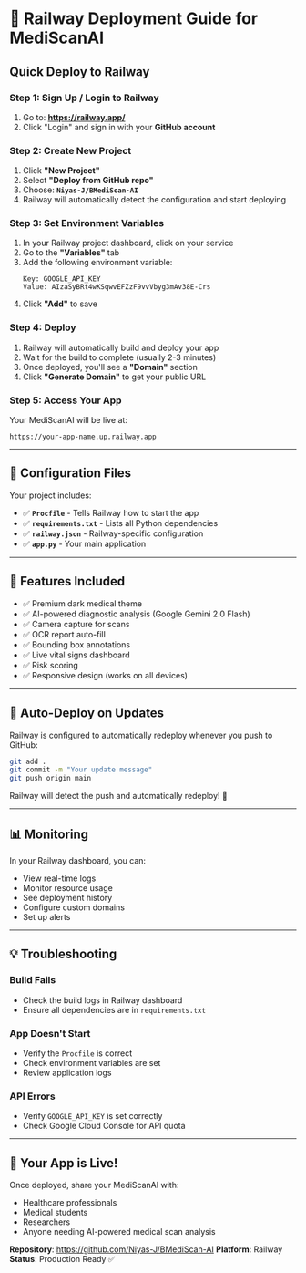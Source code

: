 # 🚂 Railway Deployment Guide for MediScanAI

## Quick Deploy to Railway

### Step 1: Sign Up / Login to Railway
1. Go to: **https://railway.app/**
2. Click "Login" and sign in with your **GitHub account**

### Step 2: Create New Project
1. Click **"New Project"**
2. Select **"Deploy from GitHub repo"**
3. Choose: **`Niyas-J/BMediScan-AI`**
4. Railway will automatically detect the configuration and start deploying

### Step 3: Set Environment Variables
1. In your Railway project dashboard, click on your service
2. Go to the **"Variables"** tab
3. Add the following environment variable:
   ```
   Key: GOOGLE_API_KEY
   Value: AIzaSyBRt4wKSqwvEFZzF9vvVbyg3mAv38E-Crs
   ```
4. Click **"Add"** to save

### Step 4: Deploy
1. Railway will automatically build and deploy your app
2. Wait for the build to complete (usually 2-3 minutes)
3. Once deployed, you'll see a **"Domain"** section
4. Click **"Generate Domain"** to get your public URL

### Step 5: Access Your App
Your MediScanAI will be live at:
```
https://your-app-name.up.railway.app
```

---

## 🔧 Configuration Files

Your project includes:
- ✅ **`Procfile`** - Tells Railway how to start the app
- ✅ **`requirements.txt`** - Lists all Python dependencies
- ✅ **`railway.json`** - Railway-specific configuration
- ✅ **`app.py`** - Your main application

---

## 🎯 Features Included

- ✅ Premium dark medical theme
- ✅ AI-powered diagnostic analysis (Google Gemini 2.0 Flash)
- ✅ Camera capture for scans
- ✅ OCR report auto-fill
- ✅ Bounding box annotations
- ✅ Live vital signs dashboard
- ✅ Risk scoring
- ✅ Responsive design (works on all devices)

---

## 🔄 Auto-Deploy on Updates

Railway is configured to automatically redeploy whenever you push to GitHub:
```bash
git add .
git commit -m "Your update message"
git push origin main
```

Railway will detect the push and automatically redeploy! 🚀

---

## 📊 Monitoring

In your Railway dashboard, you can:
- View real-time logs
- Monitor resource usage
- See deployment history
- Configure custom domains
- Set up alerts

---

## 💡 Troubleshooting

### Build Fails
- Check the build logs in Railway dashboard
- Ensure all dependencies are in `requirements.txt`

### App Doesn't Start
- Verify the `Procfile` is correct
- Check environment variables are set
- Review application logs

### API Errors
- Verify `GOOGLE_API_KEY` is set correctly
- Check Google Cloud Console for API quota

---

## 🎉 Your App is Live!

Once deployed, share your MediScanAI with:
- Healthcare professionals
- Medical students
- Researchers
- Anyone needing AI-powered medical scan analysis

**Repository**: https://github.com/Niyas-J/BMediScan-AI
**Platform**: Railway
**Status**: Production Ready ✅

